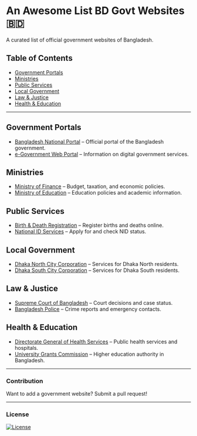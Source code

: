 # An Awesome List BD Govt Websites 🇧🇩  

A curated list of official government websites of Bangladesh.  

## Table of Contents  
- [Government Portals](#government-portals)  
- [Ministries](#ministries)  
- [Public Services](#public-services)  
- [Local Government](#local-government)  
- [Law & Justice](#law--justice)  
- [Health & Education](#health--education)  

---

## Government Portals  
- [Bangladesh National Portal](https://bangladesh.gov.bd) – Official portal of the Bangladesh government.  
- [e-Government Web Portal](https://egov.bd) – Information on digital government services.  

## Ministries  
- [Ministry of Finance](https://mof.gov.bd) – Budget, taxation, and economic policies.  
- [Ministry of Education](https://moedu.gov.bd) – Education policies and academic information.  

## Public Services  
- [Birth & Death Registration](https://bdris.gov.bd) – Register births and deaths online.  
- [National ID Services](https://services.nidw.gov.bd) – Apply for and check NID status.  

## Local Government  
- [Dhaka North City Corporation](https://dncc.gov.bd) – Services for Dhaka North residents.  
- [Dhaka South City Corporation](https://dscc.gov.bd) – Services for Dhaka South residents.  

## Law & Justice  
- [Supreme Court of Bangladesh](https://supremecourt.gov.bd) – Court decisions and case status.  
- [Bangladesh Police](https://www.police.gov.bd) – Crime reports and emergency contacts.  

## Health & Education  
- [Directorate General of Health Services](https://www.dghs.gov.bd) – Public health services and hospitals.  
- [University Grants Commission](https://www.ugc.gov.bd) – Higher education authority in Bangladesh.  

---

### Contribution  
Want to add a government website? Submit a pull request!  

---

### License  
[![License](https://img.shields.io/badge/license-MIT-blue.svg)](LICENSE)  
